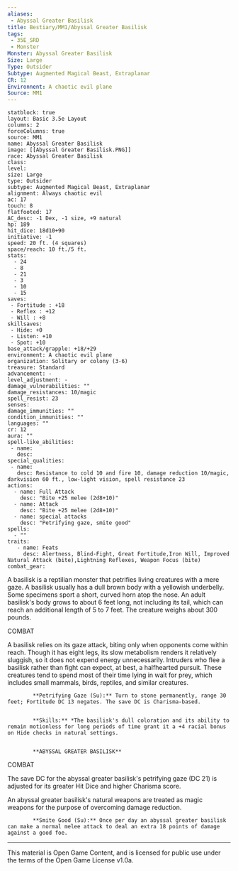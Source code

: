 ```yaml
---
aliases:
 - Abyssal Greater Basilisk
title: Bestiary/MM1/Abyssal Greater Basilisk
tags: 
 - 35E_SRD
 - Monster
Monster: Abyssal Greater Basilisk
Size: Large
Type: Outsider
Subtype: Augmented Magical Beast, Extraplanar
CR: 12
Environnent: A chaotic evil plane
Source: MM1
---
```


```statblock
statblock: true
layout: Basic 3.5e Layout
columns: 2
forceColumns: true
source: MM1 
name: Abyssal Greater Basilisk
image: [[Abyssal Greater Basilisk.PNG]]
race: Abyssal Greater Basilisk
class: 
level: 
size: Large
type: Outsider
subtype: Augmented Magical Beast, Extraplanar
alignment: Always chaotic evil
ac: 17
touch: 8
flatfooted: 17
AC_desc: -1 Dex, -1 size, +9 natural
hp: 189
hit_dice: 18d10+90
initiative: -1
speed: 20 ft. (4 squares)
space/reach: 10 ft./5 ft.
stats:
  - 24
  - 8
  - 21
  - 3
  - 10
  - 15
saves:
 - Fortitude : +18
 - Reflex : +12
 - Will : +8
skillsaves:
 - Hide: +0
 - Listen: +10
 - Spot: +10
base_attack/grapple: +18/+29
environment: A chaotic evil plane
organization: Solitary or colony (3-6)
treasure: Standard
advancement: -
level_adjustment: -
damage_vulnerabilities: ""
damage_resistances: 10/magic
spell_resist: 23
senses: 
damage_immunities: ""
condition_immunities: ""
languages: ""
cr: 12
aura: ""
spell-like_abilities:
 - name: 
   desc: 
special_qualities:
 - name:
   desc: Resistance to cold 10 and fire 10, damage reduction 10/magic, darkvision 60 ft., low-light vision, spell resistance 23
actions:
  - name: Full Attack
    desc: "Bite +25 melee (2d8+10)"
  - name: Attack
    desc: "Bite +25 melee (2d8+10)"
  - name: special attacks
    desc: "Petrifying gaze, smite good"
spells:
  - ""
traits:
   - name: Feats
     desc: Alertness, Blind-Fight, Great Fortitude,Iron Will, Improved Natural Attack (bite),Lightning Reflexes, Weapon Focus (bite)
combat_gear:  
```


A basilisk is a reptilian monster that petrifies living creatures with a mere gaze. A basilisk usually has a dull brown body with a yellowish underbelly. Some specimens sport a short, curved horn atop the nose. An adult basilisk's body grows to about 6 feet long, not including its tail, which can reach an additional length of 5 to 7 feet. The creature weighs about 300 pounds.

COMBAT

A basilisk relies on its gaze attack, biting only when opponents come within reach. Though it has eight legs, its slow metabolism renders it relatively sluggish, so it does not expend energy unnecessarily. Intruders who flee a basilisk rather than fight can expect, at best, a halfhearted pursuit. These creatures tend to spend most of their time lying in wait for prey, which includes small mammals, birds, reptiles, and similar creatures.


            **Petrifying Gaze (Su):** Turn to stone permanently, range 30 feet; Fortitude DC 13 negates. The save DC is Charisma-based.


            **Skills:** *The basilisk's dull coloration and its ability to remain motionless for long periods of time grant it a +4 racial bonus on Hide checks in natural settings.


            **ABYSSAL GREATER BASILISK**
          

COMBAT

The save DC for the abyssal greater basilisk's petrifying gaze (DC 21) is adjusted for its greater Hit Dice and higher Charisma score.

An abyssal greater basilisk's natural weapons are treated as magic weapons for the purpose of overcoming damage reduction.


            **Smite Good (Su):** Once per day an abyssal greater basilisk can make a normal melee attack to deal an extra 18 points of damage against a good foe.

---

This material is Open Game Content, and is licensed for public use under the terms of the Open Game License v1.0a.
